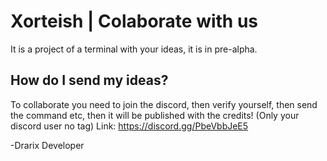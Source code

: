 # Xorteish | Colaborate with us
It is a project of a terminal with your ideas, it is in pre-alpha.

## How do I send my ideas?
To collaborate you need to join the discord, then verify yourself, then send the command etc, then it will be published with the credits! (Only your discord user no tag)
Link:
https://discord.gg/PbeVbbJeE5


-Drarix Developer
